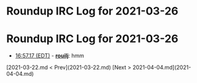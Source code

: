 # Roundup IRC Log for 2021-03-26 #
# Roundup IRC Log for 2021-03-26
* <a href="#16:57.17" id="16:57.17">16:57.17 (EDT)</a> - __[rouilj](https://github.com/rouilj)__: hmm

<div class="inpage-footer">
[2021-03-22.md < Prev](2021-03-22.md)
[Next > 2021-04-04.md](2021-04-04.md)
</div>
